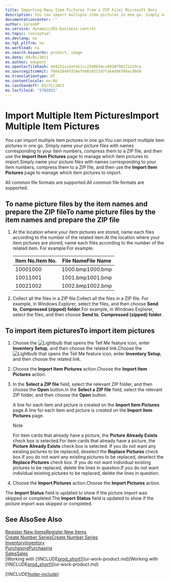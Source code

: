 ```yaml
---
title: Importing Many Item Pictures from a ZIP File| Microsoft Docs
description: You can import multiple item pictures in one go. Simply name your picture files with names corresponding to your item numbers, compress them to a zip file, and then use the Import Item Pictures page to manage which item pictures to import.
documentationcenter: ''
author: SorenGP
ms.service: dynamics365-business-central
ms.topic: conceptual
ms.devlang: na
ms.tgt_pltfrm: na
ms.workload: na
ms.search.keywords: product, image
ms.date: 04/01/2021
ms.author: edupont
ms.openlocfilehash: 4d4221ca3af412cc2548634cc6920f58171233ce
ms.sourcegitcommit: 766e2840fd16efb901d211d7fa64d96766ac99d9
ms.translationtype: HT
ms.contentlocale: en-AU
ms.lasthandoff: 03/31/2021
ms.locfileid: "5785931"
---
```

# <a name="import-multiple-item-pictures"></a><span data-ttu-id="7c766-104">Import Multiple Item Pictures</span><span class="sxs-lookup"><span data-stu-id="7c766-104">Import Multiple Item Pictures</span></span>
<span data-ttu-id="7c766-105">You can import multiple item pictures in one go.</span><span class="sxs-lookup"><span data-stu-id="7c766-105">You can import multiple item pictures in one go.</span></span> <span data-ttu-id="7c766-106">Simply name your picture files with names corresponding to your item numbers, compress them to a ZIP file, and then use the **Import Item Pictures** page to manage which item pictures to import.</span><span class="sxs-lookup"><span data-stu-id="7c766-106">Simply name your picture files with names corresponding to your item numbers, compress them to a ZIP file, and then use the **Import Item Pictures** page to manage which item pictures to import.</span></span>

<span data-ttu-id="7c766-107">All common file formats are supported.</span><span class="sxs-lookup"><span data-stu-id="7c766-107">All common file formats are supported.</span></span>

## <a name="to-name-picture-files-by-the-item-names-and-prepare-the-zip-file"></a><span data-ttu-id="7c766-108">To name picture files by the item names and prepare the ZIP file</span><span class="sxs-lookup"><span data-stu-id="7c766-108">To name picture files by the item names and prepare the ZIP file</span></span>
1. <span data-ttu-id="7c766-109">At the location where your item pictures are stored, name each files according to the number of the related item.</span><span class="sxs-lookup"><span data-stu-id="7c766-109">At the location where your item pictures are stored, name each files according to the number of the related item.</span></span> <span data-ttu-id="7c766-110">For example:</span><span class="sxs-lookup"><span data-stu-id="7c766-110">For example:</span></span>

    |<span data-ttu-id="7c766-111">Item No.</span><span class="sxs-lookup"><span data-stu-id="7c766-111">Item No.</span></span>|<span data-ttu-id="7c766-112">File Name</span><span class="sxs-lookup"><span data-stu-id="7c766-112">File Name</span></span>|
    |-|-|
    |<span data-ttu-id="7c766-113">1000</span><span class="sxs-lookup"><span data-stu-id="7c766-113">1000</span></span>|<span data-ttu-id="7c766-114">1000.bmp</span><span class="sxs-lookup"><span data-stu-id="7c766-114">1000.bmp</span></span>|
    |<span data-ttu-id="7c766-115">1001</span><span class="sxs-lookup"><span data-stu-id="7c766-115">1001</span></span>|<span data-ttu-id="7c766-116">1001.bmp</span><span class="sxs-lookup"><span data-stu-id="7c766-116">1001.bmp</span></span>|
    |<span data-ttu-id="7c766-117">1002</span><span class="sxs-lookup"><span data-stu-id="7c766-117">1002</span></span>|<span data-ttu-id="7c766-118">1002.bmp</span><span class="sxs-lookup"><span data-stu-id="7c766-118">1002.bmp</span></span>|

2. <span data-ttu-id="7c766-119">Collect all the files in a ZIP file.</span><span class="sxs-lookup"><span data-stu-id="7c766-119">Collect all the files in a ZIP file.</span></span> <span data-ttu-id="7c766-120">For example, in Windows Explorer, select the files, and then choose **Send to**, **Compressed (zipped) folder**.</span><span class="sxs-lookup"><span data-stu-id="7c766-120">For example, in Windows Explorer, select the files, and then choose **Send to**, **Compressed (zipped) folder**.</span></span>     

## <a name="to-import-item-pictures"></a><span data-ttu-id="7c766-121">To import item pictures</span><span class="sxs-lookup"><span data-stu-id="7c766-121">To import item pictures</span></span>
1. <span data-ttu-id="7c766-122">Choose the ![Lightbulb that opens the Tell Me feature](media/ui-search/search_small.png "Tell me what you want to do") icon, enter **Inventory Setup**, and then choose the related link.</span><span class="sxs-lookup"><span data-stu-id="7c766-122">Choose the ![Lightbulb that opens the Tell Me feature](media/ui-search/search_small.png "Tell me what you want to do") icon, enter **Inventory Setup**, and then choose the related link.</span></span>
2. <span data-ttu-id="7c766-123">Choose the **Import Item Pictures** action.</span><span class="sxs-lookup"><span data-stu-id="7c766-123">Choose the **Import Item Pictures** action.</span></span>
3. <span data-ttu-id="7c766-124">In the **Select a ZIP file** field, select the relevant ZIP folder, and then choose the **Open** button.</span><span class="sxs-lookup"><span data-stu-id="7c766-124">In the **Select a ZIP file** field, select the relevant ZIP folder, and then choose the **Open** button.</span></span>

    <span data-ttu-id="7c766-125">A line for each item and picture is created on the **Import Item Pictures** page.</span><span class="sxs-lookup"><span data-stu-id="7c766-125">A line for each item and picture is created on the **Import Item Pictures** page.</span></span>

    > [!NOTE]
    > <span data-ttu-id="7c766-126">For item cards that already have a picture, the **Picture Already Exists** check box is selected.</span><span class="sxs-lookup"><span data-stu-id="7c766-126">For item cards that already have a picture, the **Picture Already Exists** check box is selected.</span></span> <span data-ttu-id="7c766-127">If you do not want any existing pictures to be replaced, deselect the **Replace Pictures** check box.</span><span class="sxs-lookup"><span data-stu-id="7c766-127">If you do not want any existing pictures to be replaced, deselect the **Replace Pictures** check box.</span></span> <span data-ttu-id="7c766-128">If you do not want individual existing pictures to be replaced, delete the lines in question.</span><span class="sxs-lookup"><span data-stu-id="7c766-128">If you do not want individual existing pictures to be replaced, delete the lines in question.</span></span>

3. <span data-ttu-id="7c766-129">Choose the **Import Pictures** action.</span><span class="sxs-lookup"><span data-stu-id="7c766-129">Choose the **Import Pictures** action.</span></span>

<span data-ttu-id="7c766-130">The **Import Status** field is updated to show if the picture import was skipped or completed.</span><span class="sxs-lookup"><span data-stu-id="7c766-130">The **Import Status** field is updated to show if the picture import was skipped or completed.</span></span>       

## <a name="see-also"></a><span data-ttu-id="7c766-131">See Also</span><span class="sxs-lookup"><span data-stu-id="7c766-131">See Also</span></span>
[<span data-ttu-id="7c766-132">Register New Items</span><span class="sxs-lookup"><span data-stu-id="7c766-132">Register New Items</span></span>](inventory-how-register-new-items.md)  
[<span data-ttu-id="7c766-133">Create Number Series</span><span class="sxs-lookup"><span data-stu-id="7c766-133">Create Number Series</span></span>](ui-create-number-series.md)  
[<span data-ttu-id="7c766-134">Inventory</span><span class="sxs-lookup"><span data-stu-id="7c766-134">Inventory</span></span>](inventory-manage-inventory.md)  
[<span data-ttu-id="7c766-135">Purchasing</span><span class="sxs-lookup"><span data-stu-id="7c766-135">Purchasing</span></span>](purchasing-manage-purchasing.md)  
[<span data-ttu-id="7c766-136">Sales</span><span class="sxs-lookup"><span data-stu-id="7c766-136">Sales</span></span>](sales-manage-sales.md)  
<span data-ttu-id="7c766-137">[Working with [!INCLUDE[prod_short](includes/prod_short.md)]](ui-work-product.md)</span><span class="sxs-lookup"><span data-stu-id="7c766-137">[Working with [!INCLUDE[prod_short](includes/prod_short.md)]](ui-work-product.md)</span></span>


[!INCLUDE[footer-include](includes/footer-banner.md)]